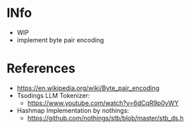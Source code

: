 # INfo 
- WIP
- implement byte pair encoding

# References
- https://en.wikipedia.org/wiki/Byte_pair_encoding
- Tsodings LLM Tokenizer:
  - https://www.youtube.com/watch?v=6dCqR9p0yWY
- Hashmap Implementation by nothings:
  - https://github.com/nothings/stb/blob/master/stb_ds.h
